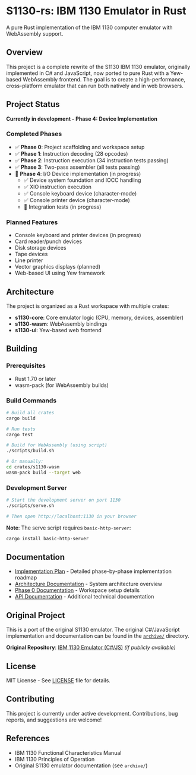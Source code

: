 # S1130-rs: IBM 1130 Emulator in Rust

A pure Rust implementation of the IBM 1130 computer emulator with WebAssembly support.

## Overview

This project is a complete rewrite of the S1130 IBM 1130 emulator, originally implemented in C# and JavaScript, now ported to pure Rust with a Yew-based WebAssembly frontend. The goal is to create a high-performance, cross-platform emulator that can run both natively and in web browsers.

## Project Status

**Currently in development - Phase 4: Device Implementation**

### Completed Phases
- ✅ **Phase 0**: Project scaffolding and workspace setup
- ✅ **Phase 1**: Instruction decoding (28 opcodes)
- ✅ **Phase 2**: Instruction execution (34 instruction tests passing)
- ✅ **Phase 3**: Two-pass assembler (all tests passing)
- 🔄 **Phase 4**: I/O Device implementation (in progress)
  - ✅ Device system foundation and IOCC handling
  - ✅ XIO instruction execution
  - ✅ Console keyboard device (character-mode)
  - ✅ Console printer device (character-mode)
  - 🔄 Integration tests (in progress)

### Planned Features
- Console keyboard and printer devices (in progress)
- Card reader/punch devices
- Disk storage devices
- Tape devices
- Line printer
- Vector graphics displays (planned)
- Web-based UI using Yew framework

## Architecture

The project is organized as a Rust workspace with multiple crates:

- **s1130-core**: Core emulator logic (CPU, memory, devices, assembler)
- **s1130-wasm**: WebAssembly bindings
- **s1130-ui**: Yew-based web frontend

## Building

### Prerequisites
- Rust 1.70 or later
- wasm-pack (for WebAssembly builds)

### Build Commands

```bash
# Build all crates
cargo build

# Run tests
cargo test

# Build for WebAssembly (using script)
./scripts/build.sh

# Or manually:
cd crates/s1130-wasm
wasm-pack build --target web
```

### Development Server

```bash
# Start the development server on port 1130
./scripts/serve.sh

# Then open http://localhost:1130 in your browser
```

**Note**: The serve script requires `basic-http-server`:
```bash
cargo install basic-http-server
```

## Documentation

- [Implementation Plan](./ImplementationPlan.md) - Detailed phase-by-phase implementation roadmap
- [Architecture Documentation](./docs/DMS-Architecture.md) - System architecture overview
- [Phase 0 Documentation](./docs/phase-0-workspace.md) - Workspace setup details
- [API Documentation](./docs/) - Additional technical documentation

## Original Project

This is a port of the original S1130 emulator. The original C#/JavaScript implementation and documentation can be found in the [`archive/`](./archive/) directory.

**Original Repository**: [IBM 1130 Emulator (C#/JS)](https://github.com/wrightmikea/S1130) *(if publicly available)*

## License

MIT License - See [LICENSE](./LICENSE) file for details.

## Contributing

This project is currently under active development. Contributions, bug reports, and suggestions are welcome!

## References

- IBM 1130 Functional Characteristics Manual
- IBM 1130 Principles of Operation
- Original S1130 emulator documentation (see `archive/`)
